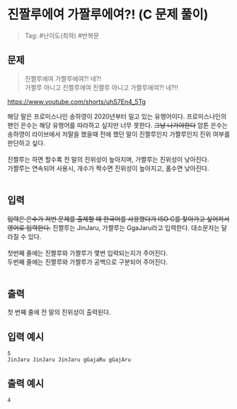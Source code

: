 # 진짤루에여 가짤루에여?! (C 문제 풀이)
> Tag: #난이도(최하) #반복문


## 문제
> 진짤루에여 가짤루에여?! 네?!<br/>
> 가짤루 아니고 진짤루에여 진짤루 아니고 가짤루에여?! 네?!!

https://www.youtube.com/shorts/uhS7En4_5Tg

해당 말은 프로미스나인 송하영이 2020년부터 밀고 있는 유행어이다. 프로미스나인의 팬인 은수는 해당 유행어를 따라하고 싶지만 너무 못한다. ~~그냥 나가야한다~~ 암튼 은수는 송하영이 라이브에서 저말을 했을때 전에 했던 말이 진짤루인지 가짤루인지 진위 여부를 판단하고 싶다.
<br/><br/>
진짤루는 하면 할수록 전 말의 진위성이 높아지며, 가짤루는 진위성이 낮아진다.<br/>
가짤루는 연속되어 사용시, 개수가 짝수면 진위성이 높아지고, 홀수면 낮아진다.<br/>
<br/>

## 입력
~~입력은 은수가 저번 문제를 출제할 때 한국어를 사용했다가 ISO C를 찾아가고 싶어져서 영어로 입력한다.~~
진짤루는 JinJaru, 가짤루는 GgaJaru라고 입력한다. 대소문자는 달라질 수 있다.<br/>
<br/>
첫번째 줄에는 진짤루와 가짤루가 몇번 입력되는지가 주어진다.<br/>
두번째 줄에는 진짤루와 가짤루가 공백으로 구분되어 주어진다.<br/>
<br/>

## 출력
첫 번째 줄에 전 말의 진위성이 출력된다.

## 입력 예시
```text
5
JinJaru JinJaru JinJaru gGajaRu gGajAru
```

## 출력 예시
```text
4
```
